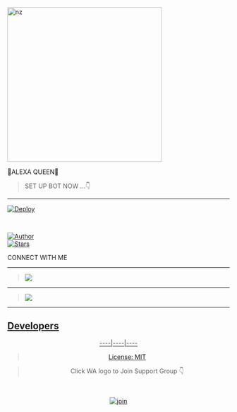 
<img src="https://te.legra.ph/file/91edb7b62c2b4f1a2cda3.jpg" alt="nz" width="350"/>
</p>

🧚ALEXA QUEEN🧚



> SET UP BOT NOW ...👇

----



[![Deploy](https://www.herokucdn.com/deploy/button.svg)](https://heroku.com/deploy?template=https://github.com/CYBERXKID/Alexa-Queen-V)



</br>

<a href="https://github.com/CYBERXKID"><img title="Author" src="https://img.shields.io/badge/Author-CYBERXKID-blue.svg?color=54aeff&style=for-the-badge&logo=github" /></a>  
<a href="https://github.coom/CYBERXKID"><img title="Stars" src="https://img.shields.io/github/stars/CYBERXKID/Alexa-Queen-V?color=54aeff&style=flat-square" /></a>



CONNECT WITH ME

----

> <a href="https://wa.me/27686881509"><img src="https://img.shields.io/badge/Contact-CYBERXKID-4D009DE2?style=for-the-badge&logo=whatsapp&logoColor=4D009DE2&link=https://www.youtube.com/c/CYBERXKID" /><br>


----

> <a href="https://github.com/CYBERXKID/Alexa-Setup/blob/main/Features.md"><img src="https://img.shields.io/badge/Alexa-All Futures-FF0190CF?style=for-the-badge&logo=github&logoColor=FF0190CF&link=https://www.youtube.com/c/CYBERXKID" /><br>


  </div>

----


## Developers
  <div align="center">
    

----|----|----






> License: [MIT](https://github.com/CYBERXKID/LICENSE)

> Click WA logo to Join Support Group 👇
<br>

  [![join](https://github.com/Alien-alfa/PublicBot/blob/main/wlogo.svg.png)](https://chat.whatsapp.com/Gv3CdQTRQ3Z0UcArqhD3IB)

  <div align="center
.

> THE PROJECT BY CYBERXKID

____________________________________________

> *||Copyright © 2022 All right reserved||*

____________________________________________

